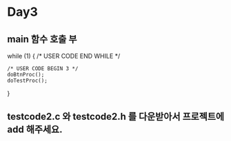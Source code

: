 # Day3

## main 함수 호출 부

  while (1)
  {
    /* USER CODE END WHILE */

    /* USER CODE BEGIN 3 */
    doBtnProc();
    doTestProc();
  
  }

  
## testcode2.c 와 testcode2.h 를 다운받아서 프로젝트에 add 해주세요.

